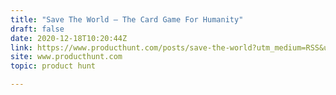 ```yaml
---
title: "Save The World — The Card Game For Humanity"
draft: false
date: 2020-12-18T10:20:44Z
link: https://www.producthunt.com/posts/save-the-world?utm_medium=RSS&utm_source=hune
site: www.producthunt.com
topic: product hunt  

---
```

